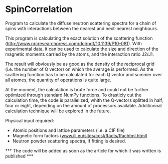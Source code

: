 # SpinCorrelation

Program to calculate the diffuse neutron scattering spectra for a chain of
spins with interactions between the nearest and next-nearest neighbours.

This program is calculating the exact solution of the scattering function
(http://www.nrcresearchpress.com/doi/pdf/10.1139/P10-081). With experimental
data, it can be used to calculate the size and direction of the magnetic
moments carried by the atoms, and the interaction ratio J2/J1.

The result will obviously be as good as the density of the reciprocal grid
(i.e. the number of Q vector) on which the average is performed. As the 
scattering function has to be calculated for each Q vector and summer over
all atomes, the quantity of operations is quite large.

At the moment, the calculation is brute force and could not be further
optimized through standard NumPy functions. To drasticly cut the calculation
time, the code is parallelized, whith the Q-vectors splitted in half, four
or eight, depending on the amount of processors available. Additionnal
calculation technique will be explored in the future.

Physical input required:
- Atomic positions and lattice parameters (i.e. a CIF file)
- Magnetic form factors (www.ill.eu/sites/ccsl/ffacts/ffachtml.html)
- Neutron powder scattering spectra, if fitting is desired.

*** The code will be added as soon as the article for which it was written is published ***
